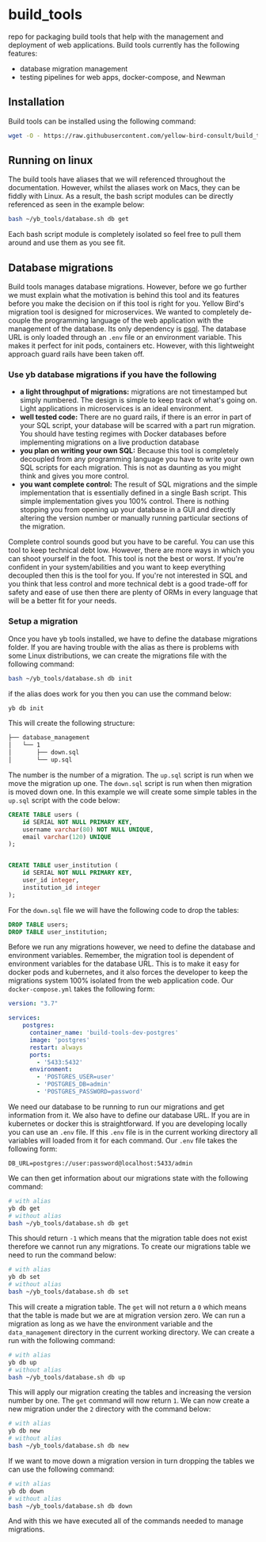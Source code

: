 # build_tools

repo for packaging build tools that help with the management and deployment of web applications. Build tools currently
has the following features:

- database migration management
- testing pipelines for web apps, docker-compose, and Newman

## Installation

Build tools can be installed using the following command:

```bash
wget -O - https://raw.githubusercontent.com/yellow-bird-consult/build_tools/develop/scripts/install.sh | bash
```

## Running on linux

The build tools have aliases that we will referenced throughout the documentation. However, whilst the aliases
work on Macs, they can be fiddly with Linux. As a result, the bash script modules can be directly referenced
as seen in the example below:

```bash
bash ~/yb_tools/database.sh db get
```

Each bash script module is completely isolated so feel free to pull them around and use them as you see
fit.

## Database migrations

Build tools manages database migrations. However, before we go further we must explain what the motivation is behind this tool
and its features before you make the decision on if this tool is right for you. Yellow Bird's migration tool is designed
for microservices. We wanted to completely de-couple the programming language of the web application with the management of
the database. Its only dependency is [psql](https://www.postgresql.org/docs/current/app-psql.html). The database URL is
only loaded through an ```.env``` file or an environment variable. This makes it perfect for init pods, containers etc.
However, with this lightweight approach guard rails have been taken off.

### Use yb database migrations if you have the following

- **a light throughput of migrations:** migrations are not timestamped but simply numbered. The design is simple
  to keep track of what's going on. Light applications in microservices is an ideal environment.
- **well tested code:** There are no guard rails, if there is an error in part of your SQL script, your database will
  be scarred with a part run migration. You should have testing regimes with Docker databases before implementing
  migrations on a live production database
- **you plan on writing your own SQL:** Because this tool is completely decoupled from any programming language you have
  to write your own SQL scripts for each migration. This is not as daunting as you might think and gives you more control.
- **you want complete control:** The result of SQL migrations and the simple implementation that is essentially defined
  in a single Bash script. This simple implementation gives you 100% control. There is nothing stopping you from opening
  up your database in a GUI and directly altering the version number or manually running particular sections of the migration.

Complete control sounds good but you have to be careful. You can use this tool to keep technical debt low. However, there are
more ways in which you can shoot yourself in the foot. This tool is not the best or worst. If you're confident in your
system/abilities and you want to keep everything decoupled then this is the tool for you. If you're not interested in SQL
and you think that less control and more technical debt is a good trade-off for safety and ease of use then there are
plenty of ORMs in every language that will be a better fit for your needs.

### Setup a migration

Once you have yb tools installed, we have to define the database migrations folder. If you are having trouble with the
alias as there is problems with some Linux distributions, we can create the migrations file with the following command:

```bash
bash ~/yb_tools/database.sh db init
```

if the alias does work for you then you can use the command below:

```bash
yb db init
```

This will create the following structure:

```bash
├── database_management
│   └── 1
│       ├── down.sql
│       └── up.sql
```

The number is the number of a migration. The ```up.sql``` script is run when we move the migration up one. The ```down.sql```
script is run when then migration is moved down one. In this example we will create some simple tables in the ```up.sql```
script with the code below:

```sql
CREATE TABLE users (
    id SERIAL NOT NULL PRIMARY KEY,
    username varchar(80) NOT NULL UNIQUE,
    email varchar(120) UNIQUE
);


CREATE TABLE user_institution (
    id SERIAL NOT NULL PRIMARY KEY,
    user_id integer,
    institution_id integer
);
```

For the ```down.sql``` file we will have the following code to drop the tables:

```sql
DROP TABLE users;
DROP TABLE user_institution;
```

Before we run any migrations however, we need to define the database and environment variables. Remember, the migration tool is
dependent of environment variables for the database URL. This is to make it easy for docker pods and kubernetes, and it also
forces the developer to keep the migrations system 100% isolated from the web application code. Our ```docker-compose.yml```
takes the following form:

```yml
version: "3.7"

services:
    postgres:
      container_name: 'build-tools-dev-postgres'
      image: 'postgres'
      restart: always
      ports:
        - '5433:5432'
      environment:
        - 'POSTGRES_USER=user'
        - 'POSTGRES_DB=admin'
        - 'POSTGRES_PASSWORD=password'
```

We need our database to be running to run our migrations and get information from it. We also have to define our database URL. 
If you are in kubernetes or docker this is straightforward. If you are developing locally you can use an ```.env``` file. If
this ```.env``` file is in the current working directory all variables will loaded from it for each command. Our ```.env``` file
takes the following form:

```env
DB_URL=postgres://user:password@localhost:5433/admin
```

We can then get information about our migrations state with the following command:

```bash
# with alias
yb db get
# without alias
bash ~/yb_tools/database.sh db get
```

This should return ```-1``` which means that the migration table does not exist therefore we cannot run any migrations. 
To create our migrations table we need to run the command below:

```bash
# with alias
yb db set
# without alias
bash ~/yb_tools/database.sh db set
```

This will create a migration table. The ```get``` will not return a ```0``` which means that the table is made but we are at
migration version zero. We can run a migration as long as we have the environment variable and the ```data_management``` directory
in the current working directory. We can create a run with the following command:

```bash
# with alias
yb db up
# without alias
bash ~/yb_tools/database.sh db up
```

This will apply our migration creating the tables and increasing the version number by one. The ```get``` command will now
return ```1```. We can now create a new migration under the ```2``` directory with the command below:

```bash
# with alias
yb db new
# without alias
bash ~/yb_tools/database.sh db new
```

If we want to move down a migration version in turn dropping the tables we can use the following command:

```bash
# with alias
yb db down
# without alias
bash ~/yb_tools/database.sh db down
```

And with this we have executed all of the commands needed to manage migrations.
